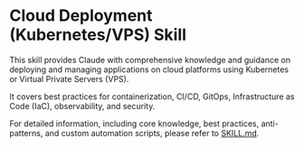 # Cloud Deployment (Kubernetes/VPS) Skill

This skill provides Claude with comprehensive knowledge and guidance on deploying and managing applications on cloud platforms using Kubernetes or Virtual Private Servers (VPS).

It covers best practices for containerization, CI/CD, GitOps, Infrastructure as Code (IaC), observability, and security.

For detailed information, including core knowledge, best practices, anti-patterns, and custom automation scripts, please refer to [SKILL.md](SKILL.md).

